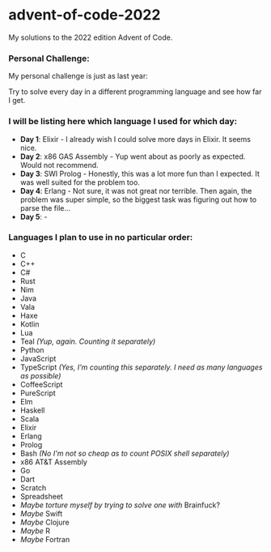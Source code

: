 # advent-of-code-2022
My solutions to the 2022 edition Advent of Code.

### Personal Challenge:
My personal challenge is just as last year:

Try to solve every day in a different programming language and see how far I get.

### I will be listing here which language I used for which day:

- **Day 1**: Elixir - I already wish I could solve more days in Elixir. It seems nice.
- **Day 2**: x86 GAS Assembly - Yup went about as poorly as expected. Would not recommend.
- **Day 3**: SWI Prolog - Honestly, this was a lot more fun than I expected. It was well suited for the problem too.
- **Day 4**: Erlang - Not sure, it was not great nor terrible. Then again, the problem was super simple,
  so the biggest task was figuring out how to parse the file...
- **Day 5**: -

### Languages I plan to use in no particular order:
- C
- C++
- C#
- Rust
- Nim
- Java
- Vala
- Haxe
- Kotlin
- Lua
- Teal *(Yup, again. Counting it separately)*
- Python
- JavaScript
- TypeScript *(Yes, I'm counting this separately. I need as many languages as possible)*
- CoffeeScript
- PureScript
- Elm
- Haskell
- Scala
- Elixir
- Erlang
- Prolog
- Bash *(No I'm not so cheap as to count POSIX shell separately)*
- x86 AT&T Assembly
- Go
- Dart
- Scratch
- Spreadsheet
- *Maybe torture myself by trying to solve one with* Brainfuck?
- *Maybe* Swift
- *Maybe* Clojure
- *Maybe* R
- *Maybe* Fortran
